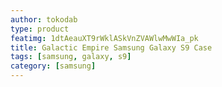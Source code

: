 ```yaml
---
author: tokodab
type: product
featimg: 1dtAeauXT9rWklASkVnZVAWlwMwWIa_pk
title: Galactic Empire Samsung Galaxy S9 Case
tags: [samsung, galaxy, s9]
category: [samsung]
---
```

